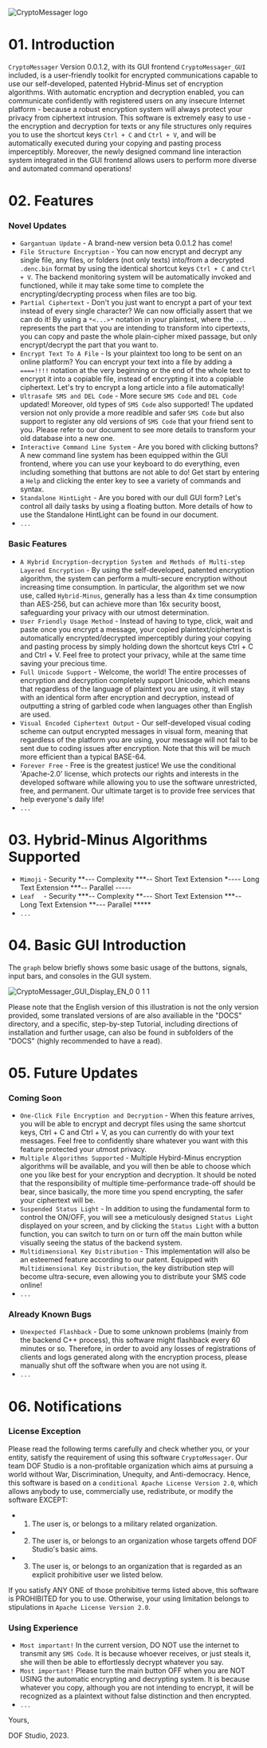 ![CryptoMessager logo](https://github.com/dof-studio/CryptoMessager/assets/144514436/23420e29-5724-467c-be08-5fca860a5135)

# 01. Introduction
`CryptoMessager` Version 0.0.1.2, with its GUI frontend `CryptoMessager_GUI` included, is a user-friendly toolkit for encrypted communications capable to use our self-developed, patented Hybrid-Minus set of encryption algorithms. With automatic encryption and decryption enabled, you can communicate confidently with registered users on any insecure Internet platform - because a robust encryption system will always protect your privacy from ciphertext intrusion. This software is extremely easy to use - the encryption and decryption for texts or any file structures only requires you to use the shortcut keys `Ctrl + C` and `Ctrl + V`, and will be automatically executed during your copying and pasting process imperceptibly. Moreover, the newly designed command line interaction system integrated in the GUI frontend allows users to perform more diverse and automated command operations!



# 02. Features
### Novel Updates
- `Gargantuan Update` - A brand-new version beta 0.0.1.2 has come!
- `File Structure Encryption` - You can now encrypt and decrypt any single file, any files, or folders (not only texts) into/from a decrypted `.denc.bin` format by using the identical shortcut keys `Ctrl + C` and `Ctrl + V`. The backend monitoring system will be automatically invoked and functioned, while it may take some time to complete the encrypting/decrypting process when files are too big.
- `Partial Ciphertext` - Don't you just want to encrypt a part of your text instead of every single character? We can now officially assert that we can do it! By using a `*<...>*` notation in your plaintest, where the `...` represents the part that you are intending to transform into cipertexts, you can copy and paste the whole plain-cipher mixed passage, but only encrypt/decrypt the part that you want to.
- `Encrypt Text To A File` - Is your plaintext too long to be sent on an online platform? You can encrypt your text into a file by adding a `====!!!!` notation at the very beginning or the end of the whole text to encrypt it into a copiable file, instead of encrypting it into a copiable ciphertext. Let's try to encrypt a long article into a file automatically!
- `Ultrasafe SMS and DEL Code` - More secure `SMS Code` and `DEL Code` updated! Moreover, old types of `SMS Code` also supported! The updated version not only provide a more readible and safer `SMS Code` but also support to register any old versions of `SMS Code` that your friend sent to you. Please refer to our document to see more details to transform your old database into a new one.
- `Interactive Command Line System` - Are you bored with clicking buttons? A new command line system has been equipped within the GUI frontend, where you can use your keyboard to do everything, even including something that buttons are not able to do! Get start by entering a `Help` and clicking the enter key to see a variety of commands and syntax.
- `Standalone HintLight` - Are you bored with our dull GUI form? Let's control all daily tasks by using a floating button. More details of how to use the Standalone HintLight can be found in our document.
- `...`

### Basic Features
- `A Hybrid Encryption-decryption System and Methods of Multi-step Layered Encryption` - By using the self-developed, patented encryption algorithm, the system can perform a multi-secure encryption without increasing time consumption. In particular, the algorithm set we now use, called `Hybrid-Minus`, generally has a less than 4x time consumption than AES-256, but can achieve more than 16x security boost, safeguarding your privacy with our utmost determination.
- `User Friendly Usage Method` - Instead of having to type, click, wait and paste once you encrypt a message, your copied plaintext/ciphertext is automatically encrypted/decrypted imperceptibly during your copying and pasting process by simply holding down the shortcut keys Ctrl + C and Ctrl + V. Feel free to protect your privacy, while at the same time saving your precious time.
- `Full Unicode Support` - Welcome, the world! The entire processes of encryption and decryption completely support Unicode, which means that regardless of the language of plaintext you are using, it will stay with an identical form after encryption and decryption, instead of outputting a string of garbled code when languages other than English are used.
- `Visual Encoded Ciphertext Output` - Our self-developed visual coding scheme can output encrypted messages in visual form, meaning that regardless of the platform you are using, your message will not fail to be sent due to coding issues after encryption. Note that this will be much more efficient than a typical BASE-64.​
- `Forever Free` - Free is the greatest justice! We use the conditional 'Apache-2.0' license, which protects our rights and interests in the developed software while allowing you to use the software unrestricted, free, and permanent. Our ultimate target is to provide free services that help everyone's daily life!
- `...`



# 03. Hybrid-Minus Algorithms Supported
- `Mimoji` - Security **--- Complexity ***-- Short Text Extension *---- Long Text Extension ***-- Parallel -----
- `Leaf  ` - Security ***-- Complexity **--- Short Text Extension ***-- Long Text Extension **--- Parallel *****
- `...`



# 04. Basic GUI Introduction
The  `graph` below briefly shows some basic usage of the buttons, signals, input bars, and consoles in the GUI system.

![CryptoMessager_GUI_Display_EN_0 0 1 1](https://github.com/dof-studio/CryptoMessager/assets/144514436/844500ae-3058-4c30-9437-4b4f2d11013b)

Please note that the English version of this illustration is not the only version provided, some translated versions of are also availiable in the "DOCS" directory, and a specific, step-by-step Tutorial, including directions of installation and further usage, can also be found in subfolders of the "DOCS" (highly recommended to have a read).



# 05. Future Updates
### Coming Soon
- `One-Click File Encryption and Decryption` - When this feature arrives, you will be able to encrypt and decrypt files using the same shortcut keys, Ctrl + C and Ctrl + V, as you can currently do with your text messages. Feel free to confidently share whatever you want with this feature protected your utmost privacy.
- `Multiple Algorithms Supported` - Multiple Hybird-Minus encryption algorithms will be available, and you will then be able to choose which one you like best for your encryption and decryption. It should be noted that the responsibility of multiple time-performance trade-off should be bear, since basically, the more time you spend encrypting, the safer your ciphertext will be.
- `Suspended Status Light` - In addition to using the fundamental form to control the ON/OFF, you will see a meticulously designed `Status Light` displayed on your screen, and by clicking the `Status Light` with a button function, you can switch to turn on or turn off the main button while visually seeing the status of the backend system.
- `Multidimensional Key Distribution` - This implementation will also be an esteemed feature according to our patent. Equipped with `Multidimensional Key Distribution`, the key distribution step will become ultra-secure, even allowing you to distribute your SMS code online!​
- `...`
### Already Known Bugs
- `Unexpected Flashback` - Due to some unknown problems (mainly from the backend C++ process), this software might flashback every 60 minutes or so. Therefore, in order to avoid any losses of registrations of clients and logs generated along with the encryption process, please manually shut off the software when you are not using it.
- `...`



# 06. Notifications
### License Exception
Please read the following terms carefully and check whether you, or your entity, satisfy the requirement of using this software `CryptoMessager`.
Our team DOF Studio is a non-profitable organization which aims at pursuing a world without War, Discrimination, Unequity, and Anti-democracy.
Hence, this software is based on a `conditional Apache License Version 2.0`, which allows anybody to use, commercially use, redistribute, or modify the software EXCEPT:
- 1. The user is, or belongs to a military related organization.
- 2. The user is, or belongs to an organization whose targets offend DOF Studio's basic aims.
- 3. The user is, or belongs to an organization that is regarded as an explicit prohibitive user we listed below.

If you satisfy ANY ONE of those prohibitive terms listed above, this software is PROHIBITED for you to use. Otherwise, your using limitation belongs to stipulations in `Apache License Version 2.0`.

### Using Experience
- `Most important!` In the current version, DO NOT use the internet to transmit any `SMS Code`. It is because whoever receives, or just steals it, she will then be able to effortlessly decrypt whatever you say.
- `Most important!` Please turn the main button OFF when you are NOT USING the automatic encrypting and decrypting system. It is because whatever you copy, although you are not intending to encrypt, it will be recognized as a plaintext without false distinction and then encrypted.
- `...`



Yours,

DOF Studio, 2023.
